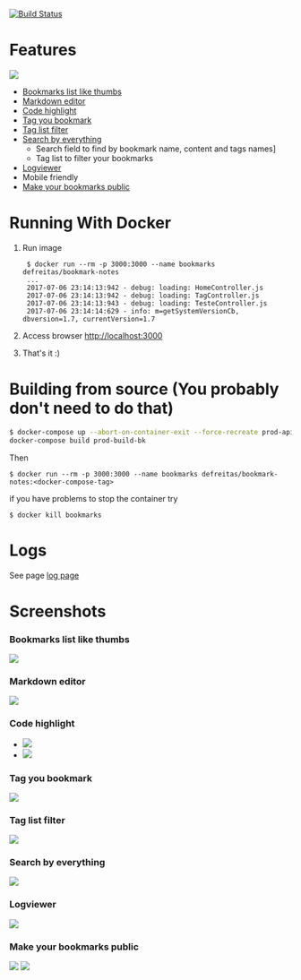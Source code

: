 <p>
	<a href="https://travis-ci.org/mageddo/bookmark-notes"><img src="https://travis-ci.org/mageddo/bookmark-notes.svg?branch=master" alt="Build Status"></img></a>
</p>

# Features
![](https://raw.githubusercontent.com/mageddo/bookmark-notes/master/files/screenshots/001-bookmarks-list-thumb.jpg)

* [Bookmarks list like thumbs](#001)
* [Markdown editor](#002)
* [Code highlight](#003)
* [Tag you bookmark](#005)
* [Tag list filter](#006)
* [Search by everything](#007)
	* Search field to find by bookmark name, content and tags names]
	* Tag list to filter your bookmarks
* [Logviewer](#008)
* Mobile friendly
* [Make your bookmarks public](#009)


# Running With Docker

1. Run image

		$ docker run --rm -p 3000:3000 --name bookmarks defreitas/bookmark-notes
		...
		2017-07-06 23:14:13:942 - debug: loading: HomeController.js
		2017-07-06 23:14:13:942 - debug: loading: TagController.js
		2017-07-06 23:14:13:943 - debug: loading: TesteController.js
		2017-07-06 23:14:14:629 - info: m=getSystemVersionCb, dbversion=1.7, currentVersion=1.7

2. Access browser [http://localhost:3000](http://localhost:3000)
3. That's it :)


# Building from source (You probably don't need to do that)

```bash
$ docker-compose up --abort-on-container-exit --force-recreate prod-api-build-bk && \
docker-compose build prod-build-bk
```

Then

	$ docker run --rm -p 3000:3000 --name bookmarks defreitas/bookmark-notes:<docker-compose-tag>

if you have problems to stop the container try

	$ docker kill bookmarks


# Logs

See page [log page](http://127.0.0.1:3000/logviewer/#)

# Screenshots
### <div id="001">Bookmarks list like thumbs</div>

![](https://raw.githubusercontent.com/mageddo/bookmark-notes/master/files/screenshots/001-bookmarks-list-thumb.jpg)

### <div id="002">Markdown editor</div>

![](https://raw.githubusercontent.com/mageddo/bookmark-notes/master/files/screenshots/002-markdown-editor.jpg)

### <div id="003">Code highlight</div>

* ![](https://raw.githubusercontent.com/mageddo/bookmark-notes/master/files/screenshots/003-code-highlight.jpg)
* ![](https://raw.githubusercontent.com/mageddo/bookmark-notes/master/files/screenshots/004-code-highlight.jpg)

### <div id="005">Tag you bookmark</div>

![](https://raw.githubusercontent.com/mageddo/bookmark-notes/master/files/screenshots/005-bookmark-tag.jpg)

### <div id="006">Tag list filter</div>

![](https://raw.githubusercontent.com/mageddo/bookmark-notes/master/files/screenshots/006-tag-list-filter.jpg)

### <div id="007">Search by everything</div>

![](https://raw.githubusercontent.com/mageddo/bookmark-notes/master/files/screenshots/007-search.jpg)

### <div id="008">Logviewer</div>

![](https://raw.githubusercontent.com/mageddo/bookmark-notes/master/files/screenshots/008-logviewer.jpg)

### <div id="009">Make your bookmarks public</div>

![](https://raw.githubusercontent.com/mageddo/bookmark-notes/master/files/screenshots/010-turn-it-public.png)
![](https://raw.githubusercontent.com/mageddo/bookmark-notes/master/files/screenshots/009-public-bookmark-view.png)


